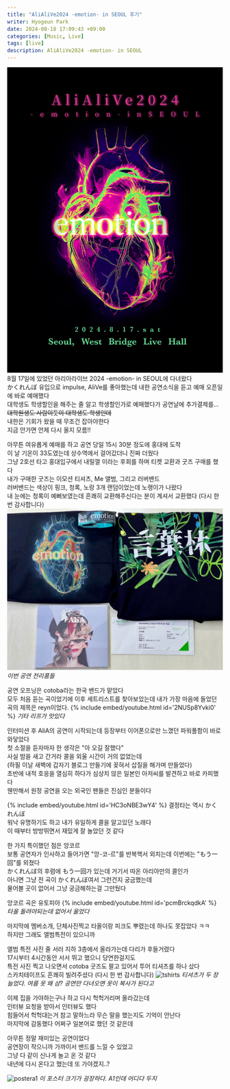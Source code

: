 ```yaml
---
title: "AliAliVe2024 -emotion- in SEOUL 후기"
writer: Hyogeun Park
date: 2024-08-18 17:09:43 +09:00
categories: [Music, Live]
tags: [live]
description: AliAliVe2024 -emotion- in SEOUL
---
```


![poster](/assets/img/2024-08-17-AliAliVe2024/poster.JPG)
8월 17일에 있었던 아리아라이브 2024 -emotion- in SEOUL에 다녀왔다  
かくれんぼ 유입으로 impulse, AliVe를 좋아했는데 내한 공연소식을 듣고 예매 오픈일에 바로 예매했다  
대학생도 학생할인을 해주는 줄 알고 학생할인가로 예매했다가 공연날에 추가결제를...  
~~대학원생도 사람이듯이 대학생도 학생인데~~  
내한은 기회가 왔을 때 무조건 잡아야한다  
지금 안가면 언제 다시 올지 모름!!  

아무튼 여유롭게 예매를 하고 공연 당일 15시 30분 정도에 홍대에 도착  
이 날 기온이 33도였는데 상수역에서 걸어갔더니 진짜 더웠다  
그냥 2호선 타고 홍대입구에서 내릴껄 이라는 후회를 하며 티켓 교환과 굿즈 구매를 했다  
내가 구매한 굿즈는 이모션 티셔츠, Me 앨범, 그리고 러버밴드  
러버밴드는 색상이 핑크, 청록, 노랑 3개 랜덤이었는데 노랭이가 나왔다  
내 눈에는 청록이 예뻐보였는데 흔쾌히 교환해주신다는 분이 계셔서 교환했다 (다시 한 번 감사합니다)  
![goods](assets/img/2024-08-17-AliAliVe2024/goods.jpg)
_이번 공연 전리품들_

공연 오프닝은 cotoba라는 한국 밴드가 맡았다  
모두 처음 듣는 곡이었기에 이후 세트리스트를 찾아보았는데 내가 가장 마음에 들었던 곡의 제목은 reyn이었다.
{% include embed/youtube.html id='2NUSp8Yvki0' %}
_기타 리프가 맛있다_

인터미션 후 AliA의 공연이 시작되는데 등장부터 이어폰으로만 느꼈던 파워풀함이 바로 와닿았다  
첫 소절을 듣자마자 한 생각은 "아 오길 잘했다"  
사실 밤을 새고 간거라 콜을 외울 시간이 거의 없었는데  
(하필 이날 새벽에 갑자기 블로그 만들기에 꽂혀서 삽질을 해가며 만들었다)  
초반에 내적 호응을 열심히 하다가 심상치 않은 일본인 아저씨를 발견하고 바로 카피했다  
웬만해서 원정 공연을 오는 외국인 팬들은 진심인 분들이다  

{% include embed/youtube.html id='HC3oNBE3wY4' %}
결정타는 역시 かくれんぼ  
워낙 유명하기도 하고 내가 유일하게 콜을 알고있던 노래다  
이 때부터 방방뛰면서 재밌게 잘 놀았던 것 같다  

한 가지 특이했던 점은 앙코르  
보통 공연자가 인사하고 들어가면 "앙-코-르"를 반복핵서 외치는데 이번에는 "もう一回"를 외쳤다  
かくれんぼ의 후렴에 もう一回가 있는데 거기서 따온 아리아만의 콜인가  
아니면 그냥 전 곡이 かくれんぼ여서 그런건지 궁금했는데  
물어볼 곳이 없어서 그냥 궁금해하는걸 그만뒀다  

앙코르 곡은 유토피아
{% include embed/youtube.html id='pcmBrckqdkA' %}
_타올 돌려야되는데 없어서 울었다_  

마지막에 멤버소개, 단체사진찍고 타올이랑 피크도 뿌렸는데 하나도 못잡았다 ㅋㅋ  
하지만 그래도 앨범특전이 있으니까  

앨범 특전 사진 줄 서러 지하 3층에서 올라가는데 다리가 후들거렸다  
17시부터 4시간동안 서서 뛰고 했으니 당연한걸지도  
특전 사진 찍고 나오면서 cotoba 굿즈도 팔고 있어서 투어 티셔츠를 하나 샀다  
스카치테이프도 흔쾌히 빌려주셨다 (다시 한 번 감사합니다)
![tshirts](/assets/img/2024-08-17-AliAliVe2024/tshirts.png)
_티셔츠가 두 장 늘었다. 여름 옷 왜 삼? 공연만 다녀오면 옷이 복사가 된다고_

이제 집을 가야하는구나 하고 다시 헉헉거리며 올라갔는데  
인터뷰 요청을 받아서 인터뷰도 했다  
힘들어서 헉헉대는거 참고 말하느라 무슨 말을 했는지도 기억이 안난다  
마지막에 감동했다 어쩌구 일본어로 했던 것 같은데  

아무튼 정말 재미있는 공연이었다  
공연장이 작으니까 가까이서 밴드를 느낄 수 있었고  
그냥 다 같이 신나게 놀고 온 것 같다  
내년에 다시 온다고 했는데 또 가야겠지..?

![postera1](/assets/img/2024-08-17-AliAliVe2024/postera1.png)
_이 포스터 크기가 굉장하다. A1인데 어디다 두지_

